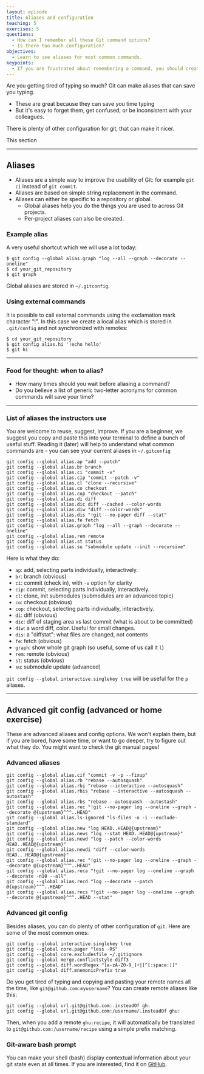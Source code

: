 ```yaml
---
layout: episode
title: Aliases and configuration
teaching: 5
exercises: 5
questions:
  - How can I remember all these Git command options?
  - Is there too much configuration?
objectives:
  - Learn to use aliases for most common commands.
keypoints:
  - If you are frustrated about remembering a command, you should create an alias.
---
```


Are you getting tired of typing so much?  Git can make aliases that can save you typing.

- These are great because they can save you time typing
- But it's easy to forget them, get confused, or be inconsistent with your colleagues.

There is plenty of other configuration for git, that can make it nicer.

This section

---

## Aliases

- Aliases are a simple way to improve the usability of Git: for
  example `git ci` instead of `git commit`.
- Aliases are based on simple string replacement in the command.
- Aliases can either be specific to a repository or global.
  - Global aliases help you do the things you are used to across Git projects.
  - Per-project aliases can also be created.


### Example alias

A very useful shortcut which we will use a lot today:

```shell
$ git config --global alias.graph "log --all --graph --decorate --oneline"
$ cd your_git_repository
$ git graph
```

Global aliases are stored in `~/.gitconfig`.


### Using external commands

It is possible to call external commands using the exclamation mark character "!".
In this case we create a local alias which is
stored in `.git/config` and not synchronized with remotes:

```shell
$ cd your_git_repository
$ git config alias.hi '!echo hello'
$ git hi
```

---

### Food for thought: when to alias?

- How many times should you wait before aliasing a command?
- Do you believe a list of generic two-letter acronyms for common commands will
  save your time?

---

### List of aliases the instructors use

You are welcome to reuse, suggest, improve.  If you are a beginner, we
suggest you copy and paste this into your terminal to define a bunch
of useful stuff.  Reading it (later) will help to understand what
common commands are - you can see your current aliases in `~/.gitconfig`

```shell
git config --global alias.ap "add --patch"
git config --global alias.br branch
git config --global alias.ci "commit -v"
git config --global alias.cip "commit --patch -v"
git config --global alias.cl "clone --recursive"
git config --global alias.co checkout
git config --global alias.cop "checkout --patch"
git config --global alias.di diff
git config --global alias.dic diff --cached --color-words
git config --global alias.diw "diff --color-words"
git config --global alias.dis "!git --no-pager diff --stat"
git config --global alias.fe fetch
git config --global alias.graph "log --all --graph --decorate --oneline"
git config --global alias.rem remote
git config --global alias.st status
git config --global alias.su "submodule update --init --recursive"
```

Here is what they do:
- `ap`: add, selecting parts individually, interactively.
- `br`: branch (obvious)
- `ci`: commit (check in), with `-v` option for clarity
- `cip`: commit, selecting parts individually, interactively.
- `cl`: clone, init submodules (submodules are an advanced topic)
- `co`: checkout (obvious)
- `cop`: checkout, selecting parts individually, interactively.
- `di`: diff (obvious)
- `dic`: diff of staging area vs last commit (what is about to be committed)
- `diw`: a word diff, color.  Useful for small changes.
- `dis`: a "diffstat": what files are changed, not contents
- `fe`: fetch (obvious)
- `graph`: show whole git graph (so useful, some of us call it `l`)
- `rem`: remote (obvious)
- `st`: status (obvious)
- `su`: submodule update (advanced)

`git config --global interactive.singlekey true` will be useful for
the `p` aliases.


---

## Advanced git config (advanced or home exercise)

These are advanced aliases and config options.  We won't explain them,
but if you are bored, have some time, or want to go deeper, try to
figure out what they do.  You might want to check the git manual
pages!

### Advanced aliases

```
git config --global alias.cif "commit -v -p --fixup"
git config --global alias.rb "rebase --autosquash"
git config --global alias.rbi "rebase --interactive --autosquash"
git config --global alias.rbis "rebase --interactive --autosquash --autostash"
git config --global alias.rbs "rebase --autosquash --autostash"
git config --global alias.rec "!git --no-pager log --oneline --graph --decorate @{upstream}^^^..HEAD"
git config --global alias.ls-ignored "ls-files -o -i --exclude-standard"
git config --global alias.new "log HEAD..HEAD@{upstream}"
git config --global alias.news "log --stat HEAD..HEAD@{upstream}"
git config --global alias.newd "log --patch --color-words HEAD..HEAD@{upstream}"
git config --global alias.newdi "diff --color-words HEAD...HEAD@{upstream}"
git config --global alias.rec "!git --no-pager log --oneline --graph --decorate @{upstream}^^^..HEAD"
git config --global alias.reca "!git --no-pager log --oneline --graph --decorate -n10 --all"
git config --global alias.recd "log --decorate --patch @{upstream}^^^..HEAD"
git config --global alias.recs "!git --no-pager log --oneline --graph --decorate @{upstream}^^^..HEAD --stat"
```

### Advanced git config

Besides aliases, you can do plenty of other configuration of `git`.
Here are some of the most common ones:

```shell
git config --global interactive.singlekey true
git config --global core.pager "less -RS"
git config --global core.excludesfile ~/.gitignore
git config --global merge.conflictstyle diff3
git config --global diff.wordRegex "[a-zA-Z0-9_]+|[^[:space:]]"
git config --global diff.mnemonicPrefix true
```

Do you get tired of typing and copying and pasting your remote names
all the time, like `git@github.com:myusername`?  You can create remote
aliases like this:

```shell
git config --global url.git@github.com:.insteadOf gh:
git config --global url.git@github.com:/username/.insteadOf ghu:
```

Then, when you add a remote `ghu:recipe`, it will automatically be
translated to `git@github.com:/username/recipe` using a simple prefix
matching.

### Git-aware bash prompt

You can make your shell (bash) display contextual information about
your git state even at all times.  If you are interested, find it on
[GitHub](https://github.com/jimeh/git-aware-prompt).

